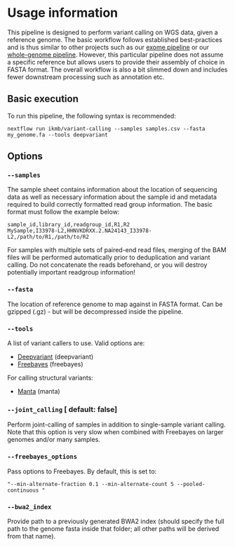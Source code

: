 # Usage information

This pipeline is designed to perform variant calling on WGS data, given a reference genome. The basic workflow follows established best-practices and is thus similar to other projects
such as our [exome pipeline](https://github.com/ikmb/exome-seq) or our [whole-genome pipeline](https://github.com/ikmb/deepvariant). However, this particular pipeline does not assume a specific reference but allows users to provide their assembly of choice in FASTA format. The overall workflow is also a bit slimmed down and includes fewer downstream processing such as annotation etc. 

## Basic execution

To run this pipeline, the following syntax is recommended:

```
nextflow run ikmb/variant-calling --samples samples.csv --fasta my_genome.fa --tools deepvariant
```

## Options

### `--samples`

The sample sheet contains information about the location of sequencing data as well as necessary information about the sample id and metadata required to build correctly formatted read group information. The basic format must follow the example below:

```
sample_id,library_id,readgroup_id,R1,R2
MySample,I33978-L2,HHNVKDRXX.2.NA24143_I33978-L2,/path/to/R1,/path/to/R2
```

For samples with multiple sets of paired-end read files, merging of the BAM files will be performed automatically prior to deduplication and variant calling. Do not concatenate the reads beforehand, or you will destroy potentially important readgroup information!

### `--fasta`

The location of reference genome to map against in FASTA format. Can be gzipped (.gz) - but will be decompressed inside the pipeline. 

### `--tools`

A list of variant callers to use. Valid options are:

* [Deepvariant](https://github.com/google/deepvariant) (deepvariant)
* [Freebayes](https://github.com/freebayes/freebayes) (freebayes)

For calling structural variants:

* [Manta](https://github.com/Illumina/manta) (manta)

### `--joint_calling` [ default: false]

Perform joint-calling of samples in addition to single-sample variant calling. Note that this option is very slow when combined with Freebayes on larger genomes and/or many samples. 

### `--freebayes_options`

Pass options to Freebayes. By default, this is set to:

```
"--min-alternate-fraction 0.1 --min-alternate-count 5 --pooled-continuous "
```

### `--bwa2_index`

Provide path to a previously generated BWA2 index (should specify the full path to the genome fasta inside that folder; all other paths will be derived from that name). 

